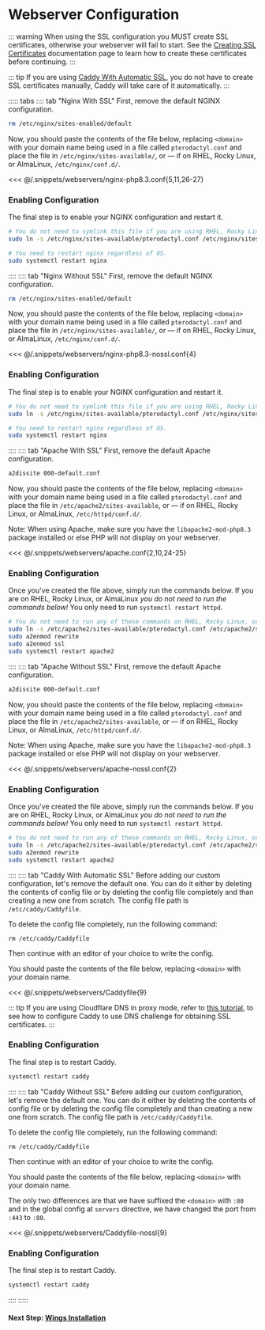 # Webserver Configuration

::: warning
When using the SSL configuration you MUST create SSL certificates, otherwise your webserver will fail to start. See the [Creating SSL Certificates](/tutorials/creating_ssl_certificates.html) documentation page to learn how to create these certificates before continuing.
:::

::: tip
If you are using [Caddy With Automatic SSL](#caddy-with-automatic-ssl), you do not have to create SSL certificates manually, Caddy will take care of it automatically.
:::

::::: tabs
:::: tab "Nginx With SSL"
First, remove the default NGINX configuration.

``` bash
rm /etc/nginx/sites-enabled/default
```

Now, you should paste the contents of the file below, replacing `<domain>` with your domain name being used in a file called
`pterodactyl.conf` and place the file in `/etc/nginx/sites-available/`, or &mdash; if on RHEL, Rocky Linux, or AlmaLinux, `/etc/nginx/conf.d/`.

<<< @/.snippets/webservers/nginx-php8.3.conf{5,11,26-27}

### Enabling Configuration

The final step is to enable your NGINX configuration and restart it.

```bash
# You do not need to symlink this file if you are using RHEL, Rocky Linux, or AlmaLinux.
sudo ln -s /etc/nginx/sites-available/pterodactyl.conf /etc/nginx/sites-enabled/pterodactyl.conf

# You need to restart nginx regardless of OS.
sudo systemctl restart nginx
```

::::
:::: tab "Nginx Without SSL"
First, remove the default NGINX configuration.

``` bash
rm /etc/nginx/sites-enabled/default
```

Now, you should paste the contents of the file below, replacing `<domain>` with your domain name being used in a file called
`pterodactyl.conf` and place the file in `/etc/nginx/sites-available/`, or &mdash; if on RHEL, Rocky Linux, or AlmaLinux, `/etc/nginx/conf.d/`.

<<< @/.snippets/webservers/nginx-php8.3-nossl.conf{4}

### Enabling Configuration

The final step is to enable your NGINX configuration and restart it.

```bash
# You do not need to symlink this file if you are using RHEL, Rocky Linux, or AlmaLinux.
sudo ln -s /etc/nginx/sites-available/pterodactyl.conf /etc/nginx/sites-enabled/pterodactyl.conf

# You need to restart nginx regardless of OS.
sudo systemctl restart nginx
```

::::
:::: tab "Apache With SSL"
First, remove the default Apache configuration.

``` bash
a2dissite 000-default.conf
```

Now, you should paste the contents of the file below, replacing `<domain>` with your domain name being used in a file called
`pterodactyl.conf` and place the file in `/etc/apache2/sites-available`, or &mdash; if on RHEL, Rocky Linux, or AlmaLinux, `/etc/httpd/conf.d/`.

Note: When using Apache, make sure you have the `libapache2-mod-php8.3` package installed or else PHP will not display on your webserver.

<<< @/.snippets/webservers/apache.conf{2,10,24-25}

### Enabling Configuration

Once you've created the file above, simply run the commands below. If you are on RHEL, Rocky Linux, or AlmaLinux _you do not need to run the commands
below!_ You only need to run `systemctl restart httpd`.

```bash
# You do not need to run any of these commands on RHEL, Rocky Linux, or AlmaLinux
sudo ln -s /etc/apache2/sites-available/pterodactyl.conf /etc/apache2/sites-enabled/pterodactyl.conf
sudo a2enmod rewrite
sudo a2enmod ssl
sudo systemctl restart apache2
```

::::
:::: tab "Apache Without SSL"
First, remove the default Apache configuration.

``` bash
a2dissite 000-default.conf
```

Now, you should paste the contents of the file below, replacing `<domain>` with your domain name being used in a file called
`pterodactyl.conf` and place the file in `/etc/apache2/sites-available`, or &mdash; if on RHEL, Rocky Linux, or AlmaLinux, `/etc/httpd/conf.d/`.

Note: When using Apache, make sure you have the `libapache2-mod-php8.3` package installed or else PHP will not display on your webserver.

<<< @/.snippets/webservers/apache-nossl.conf{2}

### Enabling Configuration

Once you've created the file above, simply run the commands below. If you are on RHEL, Rocky Linux, or AlmaLinux _you do not need to run the commands
below!_ You only need to run `systemctl restart httpd`.

```bash
# You do not need to run any of these commands on RHEL, Rocky Linux, or AlmaLinux
sudo ln -s /etc/apache2/sites-available/pterodactyl.conf /etc/apache2/sites-enabled/pterodactyl.conf
sudo a2enmod rewrite
sudo systemctl restart apache2
```

::::
:::: tab "Caddy With Automatic SSL"
Before adding our custom configuration, let's remove the default one. You can do it either by deleting the contents of config file or by deleting the config file completely and than creating a new one from scratch. The config file path is `/etc/caddy/Caddyfile`.

To delete the config file completely, run the following command:

```shell
rm /etc/caddy/Caddyfile
```

Then continue with an editor of your choice to write the config.

You should paste the contents of the file below, replacing `<domain>` with your domain name.

<<< @/.snippets/webservers/Caddyfile{9}

::: tip
If you are using Cloudflare DNS in proxy mode, refer to [this tutorial](/tutorials/creating_ssl_certificates.html#method-3:-caddy-(using-cloudflare-api)), to see how to configure Caddy to use DNS challenge for obtaining SSL certificates.
:::

### Enabling Configuration

The final step is to restart Caddy.

```bash
systemctl restart caddy
```

::::
:::: tab "Caddy Without SSL"
Before adding our custom configuration, let's remove the default one. You can do it either by deleting the contents of config file or by deleting the config file completely and than creating a new one from scratch. The config file path is `/etc/caddy/Caddyfile`.

To delete the config file completely, run the following command:

```shell
rm /etc/caddy/Caddyfile
```

Then continue with an editor of your choice to write the config.

You should paste the contents of the file below, replacing `<domain>` with your domain name.

The only two differences are that we have suffixed the `<domain>` with `:80` and in the global config at `servers` directive, we have changed the port from `:443` to `:80`.

<<< @/.snippets/webservers/Caddyfile-nossl{9}

### Enabling Configuration

The final step is to restart Caddy.

```bash
systemctl restart caddy
```

::::
:::::

#### Next Step: [Wings Installation](../../wings/installing.md)
